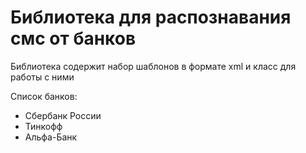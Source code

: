 # Библиотека для распознавания смс от банков
Библиотека содержит набор шаблонов в формате xml и класс для работы с ними

Список банков:
* Сбербанк России
* Тинкофф
* Альфа-Банк